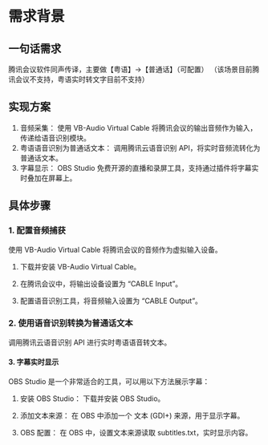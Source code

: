 # 需求背景
## 一句话需求
腾讯会议软件同声传译，主要做【粤语】->【普通话】（可配置）
（该场景目前腾讯会议不支持，粤语实时转文字目前不支持）

## 实现方案
1.	音频采集：
    使用 VB-Audio Virtual Cable 将腾讯会议的输出音频作为输入，传递给语音识别模块。 
2. 粤语语音识别为普通话文本：
    调用腾讯云语音识别 API，将实时音频流转化为普通话文本。 
3. 字幕显示：
	OBS Studio
    免费开源的直播和录屏工具，支持通过插件将字幕实时叠加在屏幕上。
    

## 具体步骤

### 1. 配置音频捕获

使用 VB-Audio Virtual Cable 将腾讯会议的音频作为虚拟输入设备。
	
1.	下载并安装 VB-Audio Virtual Cable。
	
2.	在腾讯会议中，将输出设备设置为 “CABLE Input”。
	
3.	配置语音识别工具，将音频输入设置为 “CABLE Output”。

### 2. 使用语音识别转换为普通话文本

调用腾讯云语音识别 API 进行实时粤语语音转文本。

#### 3. 字幕实时显示

OBS Studio 是一个非常适合的工具，可以用以下方法展示字幕：
1.	安装 OBS Studio：
下载并安装 OBS Studio。
2.	添加文本来源：
在 OBS 中添加一个 文本 (GDI+) 来源，用于显示字幕。

4.	OBS 配置：
    在 OBS 中，设置文本来源读取 subtitles.txt，实时显示内容。